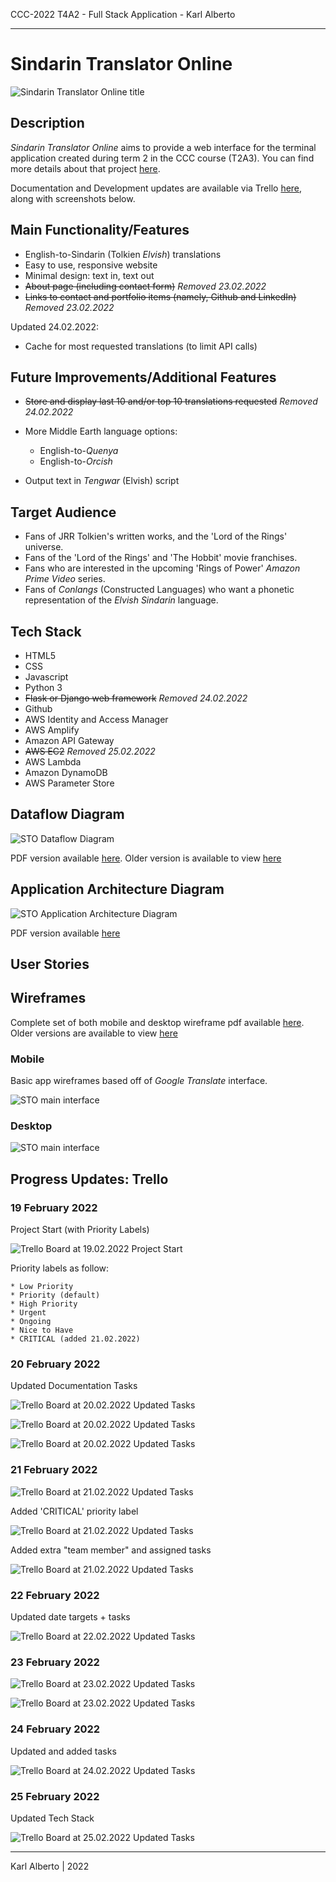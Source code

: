 CCC-2022 T4A2 - Full Stack Application - Karl Alberto

---

# Sindarin Translator Online

![Sindarin Translator Online title](./docs/img/sto_title.png)

## Description

_Sindarin Translator Online_ aims to provide a web interface for the terminal application created during term 2 in the CCC course (T2A3). You can find more details about that project [here](https://github.com/Kei-Eff/sindarin-translator).

Documentation and Development updates are available via Trello [here](https://trello.com/b/5FlPl44f/t4a2-sindarin-translator-online), along with screenshots below.


## Main Functionality/Features

* English-to-Sindarin (Tolkien _Elvish_) translations
* Easy to use, responsive website
* Minimal design: text in, text out
* ~~About page (including contact form)~~ _Removed 23.02.2022_
* ~~Links to contact and portfolio items (namely, Github and LinkedIn)~~ _Removed 23.02.2022_

Updated 24.02.2022:

* Cache for most requested translations (to limit API calls)

## Future Improvements/Additional Features

* ~~Store and display last 10 and/or top 10 translations requested~~ _Removed 24.02.2022_

* More Middle Earth language options:
    * English-to-_Quenya_
    * English-to-_Orcish_

* Output text in _Tengwar_ (Elvish) script


## Target Audience

* Fans of JRR Tolkien's written works, and the 'Lord of the Rings' universe.
* Fans of the 'Lord of the Rings' and 'The Hobbit' movie franchises.
* Fans who are interested in the upcoming 'Rings of Power' _Amazon Prime Video_ series.
* Fans of _Conlangs_ (Constructed Languages) who want a phonetic representation of the _Elvish Sindarin_ language.


## Tech Stack

* HTML5
* CSS
* Javascript
* Python 3
* ~~Flask or Django web framework~~ _Removed 24.02.2022_
* Github
* AWS Identity and Access Manager
* AWS Amplify
* Amazon API Gateway
* ~~AWS EC2~~ _Removed 25.02.2022_
* AWS Lambda
* Amazon DynamoDB
* AWS Parameter Store


## Dataflow Diagram

![STO Dataflow Diagram](./docs/img/sto_dataflow_diagram_v2.png)

PDF version available [here](). Older version is available to view [here](./docs/sto_old_versions.md)


## Application Architecture Diagram

![STO Application Architecture Diagram](./docs/img/sto_app_architecture.png)

PDF version available [here](./docs/sto_app_architecture.pdf)


## User Stories




## Wireframes

Complete set of both mobile and desktop wireframe pdf available [here](./docs/sto_wireframes.pdf). Older versions are available to view [here](./docs/sto_old_versions.md)

### Mobile

Basic app wireframes based off of _Google Translate_ interface.

![STO main interface](./docs/img/wireframes/sto_mobile_v2.png)

### Desktop

![STO main interface](./docs/img/wireframes/sto_desktop_v2.png)


## Progress Updates: Trello

### 19 February 2022

Project Start (with Priority Labels)

![Trello Board at 19.02.2022 Project Start](./docs/img/trello/Trello_19.02.2022a.png)

Priority labels as follow:

    * Low Priority
    * Priority (default)
    * High Priority
    * Urgent
    * Ongoing
    * Nice to Have
    * CRITICAL (added 21.02.2022)


### 20 February 2022

Updated Documentation Tasks

![Trello Board at 20.02.2022 Updated Tasks](./docs/img/trello/Trello_20.02.2022a.png)

![Trello Board at 20.02.2022 Updated Tasks](./docs/img/trello/Trello_20.02.2022b.png)

![Trello Board at 20.02.2022 Updated Tasks](./docs/img/trello/Trello_20.02.2022c.png)


### 21 February 2022

![Trello Board at 21.02.2022 Updated Tasks](./docs/img/trello/Trello_21.02.2022a.png)

Added 'CRITICAL' priority label

![Trello Board at 21.02.2022 Updated Tasks](./docs/img/trello/Trello_21.02.2022b.png)

Added extra "team member" and assigned tasks

![Trello Board at 21.02.2022 Updated Tasks](./docs/img/trello/Trello_21.02.2022c.png)


### 22 February 2022

Updated date targets + tasks

![Trello Board at 22.02.2022 Updated Tasks](./docs/img/trello/Trello_22.02.2022a.png)


### 23 February 2022

![Trello Board at 23.02.2022 Updated Tasks](./docs/img/trello/Trello_23.02.2022a.png)

![Trello Board at 23.02.2022 Updated Tasks](./docs/img/trello/Trello_23.02.2022b.png)


### 24 February 2022

Updated and added tasks

![Trello Board at 24.02.2022 Updated Tasks](./docs/img/trello/Trello_24.02.2022a.png)


### 25 February 2022

Updated Tech Stack

![Trello Board at 25.02.2022 Updated Tasks](./docs/img/trello/Trello_25.02.2022a.png)


---

Karl Alberto | 2022